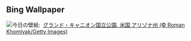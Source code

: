 ## Bing Wallpaper
![](https://www.bing.com/th?id=OHR.SouthKaibabTrail_JA-JP4245325462_UHD.jpg&w=1000)今日の壁紙: &nbsp;[グランド・キャニオン国立公園, 米国 アリゾナ州 (© Roman Khomlyak/Getty Images)](https://www.bing.com/th?id=OHR.SouthKaibabTrail_JA-JP4245325462_UHD.jpg)
<br><br/>
